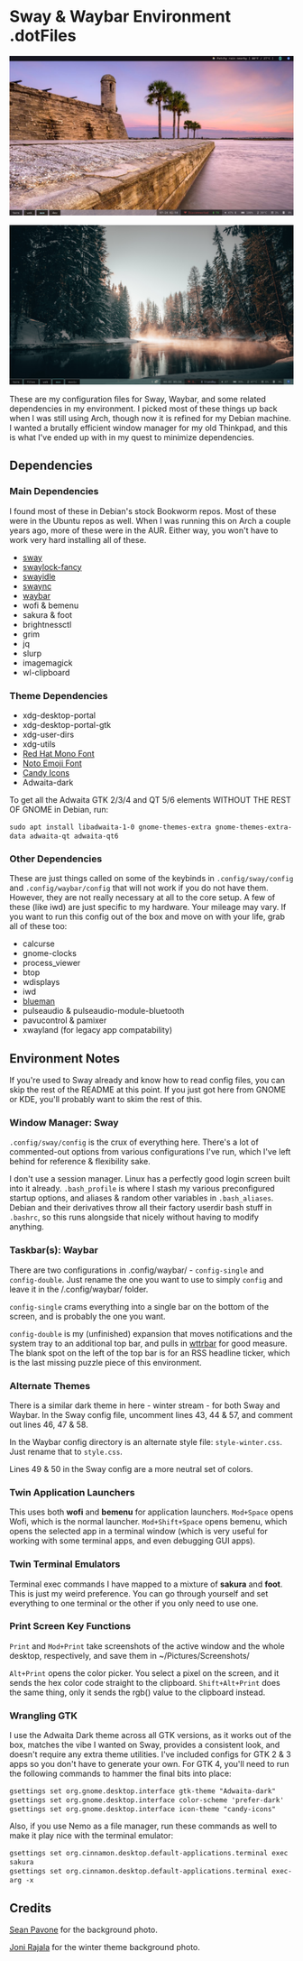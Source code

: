 # Sway & Waybar Environment .dotFiles

![main theme](https://raw.githubusercontent.com/HumphreyBoaGart/dotfiles/master/screenshot.png)

![alternate theme](https://raw.githubusercontent.com/HumphreyBoaGart/dotfiles/master/screenshot-winter.png)

These are my configuration files for Sway, Waybar, and some related dependencies in my environment. I picked most of these things up back when I was still using Arch, though now it is refined for my Debian machine. I wanted a brutally efficient window manager for my old Thinkpad, and this is what I've ended up with in my quest to minimize dependencies.

## Dependencies

### Main Dependencies

I found most of these in Debian's stock Bookworm repos. Most of these were in the Ubuntu repos as well. When I was running this on Arch a couple years ago, more of these were in the AUR. Either way, you won't have to work very hard installing all of these.

- [sway](https://github.com/swaywm/sway)
- [swaylock-fancy](https://github.com/Big-B/swaylock-fancy)
- [swayidle](https://github.com/swaywm/swayidle)
- [swaync](https://github.com/ErikReider/SwayNotificationCenter)
- [waybar](https://github.com/Alexays/Waybar)
- wofi & bemenu
- sakura & foot
- brightnessctl
- grim
- jq
- slurp
- imagemagick
- wl-clipboard

### Theme Dependencies

- xdg-desktop-portal
- xdg-desktop-portal-gtk
- xdg-user-dirs
- xdg-utils
- [Red Hat Mono Font](https://github.com/RedHatOfficial/RedHatFont)
- [Noto Emoji Font](https://github.com/googlefonts/noto-emoji)
- [Candy Icons](https://github.com/EliverLara/candy-icons)
- Adwaita-dark

To get all the Adwaita GTK 2/3/4 and QT 5/6 elements WITHOUT THE REST OF GNOME in Debian, run:
```
sudo apt install libadwaita-1-0 gnome-themes-extra gnome-themes-extra-data adwaita-qt adwaita-qt6
```

### Other Dependencies

These are just things called on some of the keybinds in `.config/sway/config` and `.config/waybar/config` that will not work if you do not have them. However, they are not really necessary at all to the core setup. A few of these (like iwd) are just specific to my hardware. Your mileage may vary. If you want to run this config out of the box and move on with your life, grab all of these too:

- calcurse
- gnome-clocks
- process_viewer
- btop
- wdisplays
- iwd
- [blueman](https://github.com/blueman-project/blueman)
- pulseaudio & pulseaudio-module-bluetooth
- pavucontrol & pamixer
- xwayland (for legacy app compatability)

## Environment Notes

If you're used to Sway already and know how to read config files, you can skip the rest of the README at this point. If you just got here from GNOME or KDE, you'll probably want to skim the rest of this.

### Window Manager: Sway

`.config/sway/config` is the crux of everything here. There's a lot of commented-out options from various configurations I've run, which I've left behind for reference & flexibility sake.

I don't use a session manager. Linux has a perfectly good login screen built into it already. `.bash_profile` is where I stash my various preconfigured startup options, and aliases & random other variables in `.bash_aliases`. Debian and their derivatives throw all their factory userdir bash stuff in `.bashrc`, so this runs alongside that nicely without having to modify anything.

### Taskbar(s): Waybar

There are two configurations in .config/waybar/ - `config-single` and `config-double`. Just rename the one you want to use to simply `config` and leave it in the /.config/waybar/ folder.

`config-single` crams everything into a single bar on the bottom of the screen, and is probably the one you want.

`config-double` is my (unfinished) expansion that moves notifications and the system tray to an additional top bar, and pulls in [wttrbar](https://github.com/bjesus/wttrbar) for good measure. The blank spot on the left of the top bar is for an RSS headline ticker, which is the last missing puzzle piece of this environment.

### Alternate Themes

There is a similar dark theme in here - winter stream - for both Sway and Waybar. In the Sway config file, uncomment lines 43, 44 & 57, and comment out lines 46, 47 & 58.

In the Waybar config directory is an alternate style file: `style-winter.css`. Just rename that to `style.css`.

Lines 49 & 50 in the Sway config are a more neutral set of colors.

### Twin Application Launchers

This uses both **wofi** and **bemenu** for application launchers. `Mod+Space` opens Wofi, which is the normal launcher. `Mod+Shift+Space` opens bemenu, which opens the selected app in a terminal window (which is very useful for working with some terminal apps, and even debugging GUI apps).

### Twin Terminal Emulators

Terminal exec commands I have mapped to a mixture of **sakura** and **foot**. This is just my weird preference. You can go through yourself and set everything to one terminal or the other if you only need to use one.

### Print Screen Key Functions

`Print` and `Mod+Print` take screenshots of the active window and the whole desktop, respectively, and save them in ~/Pictures/Screenshots/

`Alt+Print` opens the color picker. You select a pixel on the screen, and it sends the hex color code straight to the clipboard. `Shift+Alt+Print` does the same thing, only it sends the rgb() value to the clipboard instead.

### Wrangling GTK

I use the Adwaita Dark theme across all GTK versions, as it works out of the box, matches the vibe I wanted on Sway, provides a consistent look, and doesn't require any extra theme utilities. I've included configs for GTK 2 & 3 apps so you don't have to generate your own. For GTK 4, you'll need to run the following commands to hammer the final bits into place:
```
gsettings set org.gnome.desktop.interface gtk-theme "Adwaita-dark"
gsettings set org.gnome.desktop.interface color-scheme 'prefer-dark'
gsettings set org.gnome.desktop.interface icon-theme "candy-icons"
```

Also, if you use Nemo as a file manager, run these commands as well to make it play nice with the terminal emulator:
```
gsettings set org.cinnamon.desktop.default-applications.terminal exec sakura
gsettings set org.cinnamon.desktop.default-applications.terminal exec-arg -x
```

## Credits

[Sean Pavone](https://www.seanpavonephoto.com) for the background photo.

[Joni Rajala](https://unsplash.com/@johnnyborderland) for the winter theme background photo.
